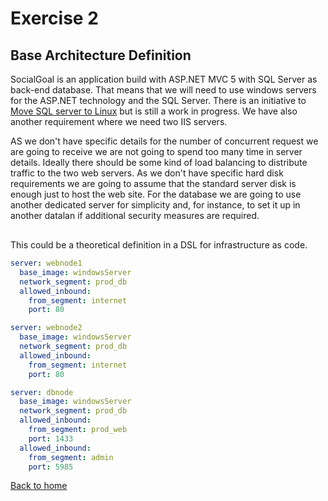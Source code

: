 # Exercise 2

## Base Architecture Definition

SocialGoal is an application build with ASP.NET MVC 5 with SQL Server as back-end database. That means that we will need to use windows servers for the ASP.NET technology and the SQL Server. There is an initiative to [Move SQL server to Linux](https://www.microsoft.com/en-us/sql-server/sql-server-vnext-including-linux) but is still a work in progress. We have also another requirement where we need two IIS servers.

AS we don't have specific details for the number of concurrent request we are going to receive we are not going to spend too many time in server details. Ideally there should be some kind of load balancing to distribute traffic to the two web servers. As we don't have specific hard disk requirements we are going to assume that the standard server disk is enough just to host the web site. For the database we are going to use another dedicated server for simplicity and, for instance, to set it up in another datalan if additional security measures are required.

<div class="mxgraph" style="max-width:100%;border:1px solid transparent;" data-mxgraph="{&quot;highlight&quot;:&quot;#0000ff&quot;,&quot;nav&quot;:true,&quot;resize&quot;:true,&quot;toolbar&quot;:&quot;zoom layers lightbox&quot;,&quot;edit&quot;:&quot;https://raw.githubusercontent.com/guillemsola/DevOps-Exercise/master/resources/SocialGoal%20Architecture.xml&quot;,&quot;url&quot;:&quot;https://raw.githubusercontent.com/guillemsola/DevOps-Exercise/master/resources/SocialGoal%20Architecture.xml&quot;}"></div>
<script type="text/javascript" src="https://www.draw.io/embed2.js?s=citrix&fetch=https%3A%2F%2Fraw.githubusercontent.com%2Fguillemsola%2FDevOps-Exercise%2Fmaster%2Fresources%2FSocialGoal%2520Architecture.xml"></script>

This could be a theoretical definition in a DSL for infrastructure as code.

```yaml
server: webnode1
  base_image: windowsServer
  network_segment: prod_db
  allowed_inbound:
    from_segment: internet
    port: 80

server: webnode2
  base_image: windowsServer
  network_segment: prod_db
  allowed_inbound:
    from_segment: internet
    port: 80

server: dbnode
  base_image: windowsServer
  network_segment: prod_db
  allowed_inbound:
    from_segment: prod_web
    port: 1433
  allowed_inbound:
    from_segment: admin
    port: 5985

```


[Back to home](README.md)